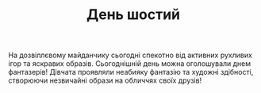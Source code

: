 ﻿---
title: День шостий
---

На дозвіллєвому майданчику сьогодні спекотно від активних рухливих ігор та яскравих образів. Сьогоднішній день можна оголошували днем фантазерів! Дівчата проявляли неабияку фантазію та художні здібності, створюючи незвичайні образи на обличчях своїх друзів!

<slideshow id="camp-2021-06-22"></slideshow>